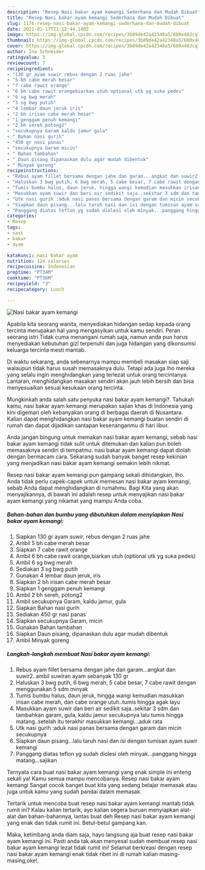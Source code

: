 ```yaml
---
description: "Resep Nasi bakar ayam kemangi Sederhana dan Mudah Dibuat"
title: "Resep Nasi bakar ayam kemangi Sederhana dan Mudah Dibuat"
slug: 1176-resep-nasi-bakar-ayam-kemangi-sederhana-dan-mudah-dibuat
date: 2021-01-17T21:12:44.140Z
image: https://img-global.cpcdn.com/recipes/3b89de42a42348a5/680x482cq70/nasi-bakar-ayam-kemangi-foto-resep-utama.jpg
thumbnail: https://img-global.cpcdn.com/recipes/3b89de42a42348a5/680x482cq70/nasi-bakar-ayam-kemangi-foto-resep-utama.jpg
cover: https://img-global.cpcdn.com/recipes/3b89de42a42348a5/680x482cq70/nasi-bakar-ayam-kemangi-foto-resep-utama.jpg
author: Ina Schneider
ratingvalue: 3
reviewcount: 7
recipeingredient:
- "130 gr ayam suwir rebus dengan 2 ruas jahe"
- "5 bh cabe merah besar"
- "7 cabe rawit orange"
- "6 bh cabe rawit orangebiarkan utuh optional utk yg suka pedes"
- "6 sg bwg merah"
- "3 sg bwg putih"
- "4 lembar daun jeruk iris"
- "2 bh irisan cabe merah besar"
- "1 genggam penuh kemangi"
- "2 bh sereh potong2"
- "secukupnya Garam kaldu jamur gula"
- " Bahan nasi gurih"
- "450 gr nasi panas"
- "secukupnya Garam micin"
- " Bahan tambahan"
- " Daun pisang dipanaskan dulu agar mudah dibentuk"
- " Minyak goreng"
recipeinstructions:
- "Rebus ayam fillet bersama dengan jahe dan garam...angkat dan suwir2..ambil suwiran ayam sebanyak 130 gr"
- "Haluskan 3 bwg putih, 6 bwg merah, 5 cabe besar, 7 cabe rawit dengan menggunakan 5 sdm minyak"
- "Tumis bumbu halus, daun jeruk, hingga wangi kemudian masukkan irisan cabe merah, dan cabe orange utuh..tumis hingga agak layu"
- "Masukkan ayam suwir dan beri air sedikit saja..sekitar 3 sdm dan tambahkan garam, gula, kaldu jamur secukupnya lalu tumis hingga matang..setelah itu terakhir masukkan kemangi...aduk rata"
- "Utk nasi gurih :aduk nasi panas bersama dengan garam dan micin secukupnya"
- "Siapkan daun pisang...lalu taruh nasi dan isi dengan tumisan ayam suwir kemangi"
- "Panggang diatas teflon yg sudah diolesi oleh minyak...panggang hingga matang...sajikan"
categories:
- Resep
tags:
- nasi
- bakar
- ayam

katakunci: nasi bakar ayam 
nutrition: 124 calories
recipecuisine: Indonesian
preptime: "PT34M"
cooktime: "PT36M"
recipeyield: "3"
recipecategory: Lunch

---
```



![Nasi bakar ayam kemangi](https://img-global.cpcdn.com/recipes/3b89de42a42348a5/680x482cq70/nasi-bakar-ayam-kemangi-foto-resep-utama.jpg)

Apabila kita seorang wanita, menyediakan hidangan sedap kepada orang tercinta merupakan hal yang mengasyikan untuk kamu sendiri. Peran seorang istri Tidak cuma menangani rumah saja, namun anda pun harus menyediakan kebutuhan gizi terpenuhi dan juga hidangan yang dikonsumsi keluarga tercinta mesti mantab.

Di waktu  sekarang, anda sebenarnya mampu membeli masakan siap saji walaupun tidak harus susah memasaknya dulu. Tetapi ada juga lho mereka yang selalu ingin menghidangkan yang terlezat untuk orang tercintanya. Lantaran, menghidangkan masakan sendiri akan jauh lebih bersih dan bisa menyesuaikan sesuai kesukaan orang tercinta. 



Mungkinkah anda salah satu penyuka nasi bakar ayam kemangi?. Tahukah kamu, nasi bakar ayam kemangi merupakan sajian khas di Indonesia yang kini digemari oleh kebanyakan orang di berbagai daerah di Nusantara. Kalian dapat menghidangkan nasi bakar ayam kemangi buatan sendiri di rumah dan dapat dijadikan santapan kesenanganmu di hari libur.

Anda jangan bingung untuk memakan nasi bakar ayam kemangi, sebab nasi bakar ayam kemangi tidak sulit untuk ditemukan dan kalian pun boleh memasaknya sendiri di tempatmu. nasi bakar ayam kemangi dapat diolah dengan bermacam cara. Sekarang sudah banyak banget resep kekinian yang menjadikan nasi bakar ayam kemangi semakin lebih nikmat.

Resep nasi bakar ayam kemangi pun gampang sekali dihidangkan, lho. Anda tidak perlu capek-capek untuk memesan nasi bakar ayam kemangi, sebab Anda dapat menghidangkan di rumahmu. Bagi Kita yang akan menyajikannya, di bawah ini adalah resep untuk menyajikan nasi bakar ayam kemangi yang nikamat yang mampu Anda coba.

<!--inarticleads1-->

##### Bahan-bahan dan bumbu yang dibutuhkan dalam menyiapkan Nasi bakar ayam kemangi:

1. Siapkan 130 gr ayam suwir, rebus dengan 2 ruas jahe
1. Ambil 5 bh cabe merah besar
1. Siapkan 7 cabe rawit orange
1. Ambil 6 bh cabe rawit orange,biarkan utuh (optional utk yg suka pedes)
1. Ambil 6 sg bwg merah
1. Sediakan 3 sg bwg putih
1. Gunakan 4 lembar daun jeruk, iris
1. Siapkan 2 bh irisan cabe merah besar
1. Siapkan 1 genggam penuh kemangi
1. Ambil 2 bh sereh, potong2
1. Ambil secukupnya Garam, kaldu jamur, gula
1. Siapkan  Bahan nasi gurih
1. Sediakan 450 gr nasi panas
1. Siapkan secukupnya Garam, micin
1. Gunakan  Bahan tambahan
1. Siapkan  Daun pisang, dipanaskan dulu agar mudah dibentuk
1. Ambil  Minyak goreng




<!--inarticleads2-->

##### Langkah-langkah membuat Nasi bakar ayam kemangi:

1. Rebus ayam fillet bersama dengan jahe dan garam...angkat dan suwir2..ambil suwiran ayam sebanyak 130 gr
1. Haluskan 3 bwg putih, 6 bwg merah, 5 cabe besar, 7 cabe rawit dengan menggunakan 5 sdm minyak
1. Tumis bumbu halus, daun jeruk, hingga wangi kemudian masukkan irisan cabe merah, dan cabe orange utuh..tumis hingga agak layu
1. Masukkan ayam suwir dan beri air sedikit saja..sekitar 3 sdm dan tambahkan garam, gula, kaldu jamur secukupnya lalu tumis hingga matang..setelah itu terakhir masukkan kemangi...aduk rata
1. Utk nasi gurih :aduk nasi panas bersama dengan garam dan micin secukupnya
1. Siapkan daun pisang...lalu taruh nasi dan isi dengan tumisan ayam suwir kemangi
1. Panggang diatas teflon yg sudah diolesi oleh minyak...panggang hingga matang...sajikan




Ternyata cara buat nasi bakar ayam kemangi yang enak simple ini enteng sekali ya! Kamu semua mampu mencobanya. Resep nasi bakar ayam kemangi Sangat cocok banget buat kita yang sedang belajar memasak atau juga untuk kamu yang sudah pandai dalam memasak.

Tertarik untuk mencoba buat resep nasi bakar ayam kemangi mantab tidak rumit ini? Kalau kalian tertarik, ayo kalian segera buruan menyiapkan alat-alat dan bahan-bahannya, lantas buat deh Resep nasi bakar ayam kemangi yang enak dan tidak rumit ini. Betul-betul gampang kan. 

Maka, ketimbang anda diam saja, hayo langsung aja buat resep nasi bakar ayam kemangi ini. Pasti anda tak akan menyesal sudah membuat resep nasi bakar ayam kemangi lezat tidak rumit ini! Selamat berkreasi dengan resep nasi bakar ayam kemangi enak tidak ribet ini di rumah kalian masing-masing,oke!.

